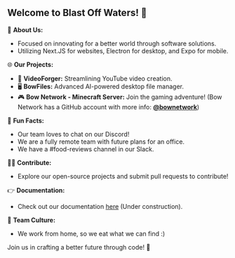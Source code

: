 ## Welcome to Blast Off Waters! 👋

🚀 **About Us:**
- Focused on innovating for a better world through software solutions.
- Utilizing Next.JS for websites, Electron for desktop, and Expo for mobile.

🌐 **Our Projects:**
- 🎥 **VideoForger:** Streamlining YouTube video creation.
- 🖥️ **BowFiles:** Advanced AI-powered desktop file manager.
- 🎮 **Bow Network - Minecraft Server:** Join the gaming adventure! (Bow Network has a GitHub account with more info: [**@bownetwork**](https://github.com/bownetwork))

🎉 **Fun Facts:**
- Our team loves to chat on our Discord!
- We are a fully remote team with future plans for an office.
- We have a #food-reviews channel in our Slack.

👩‍💻 **Contribute:**
- Explore our open-source projects and submit pull requests to contribute!

👉 **Documentation:**
- Check out our documentation [here](https://docs.blastoffwaters.com) (Under construction).

🍿 **Team Culture:**
- We work from home, so we eat what we can find :)

Join us in crafting a better future through code! 🌟

